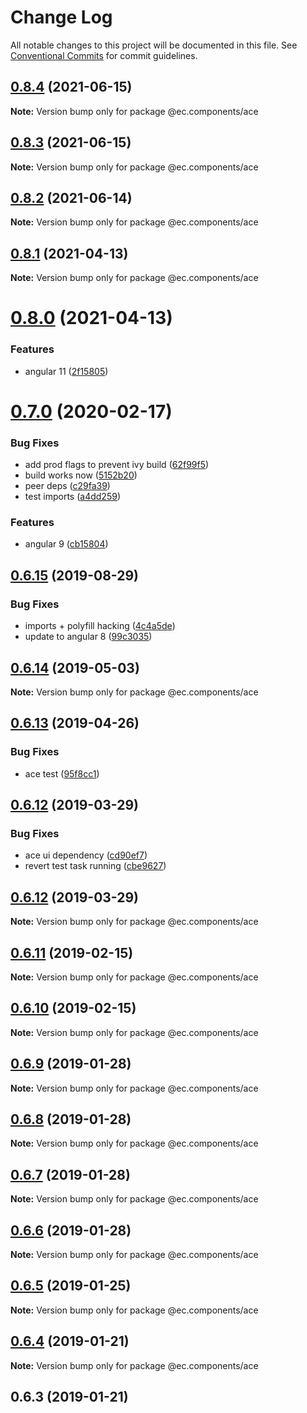 # Change Log

All notable changes to this project will be documented in this file.
See [Conventional Commits](https://conventionalcommits.org) for commit guidelines.

## [0.8.4](https://github.com/entrecode/ec.components/compare/@ec.components/ace@0.8.3...@ec.components/ace@0.8.4) (2021-06-15)

**Note:** Version bump only for package @ec.components/ace





## [0.8.3](https://github.com/entrecode/ec.components/compare/@ec.components/ace@0.8.2...@ec.components/ace@0.8.3) (2021-06-15)

**Note:** Version bump only for package @ec.components/ace





## [0.8.2](https://github.com/entrecode/ec.components/compare/@ec.components/ace@0.8.1...@ec.components/ace@0.8.2) (2021-06-14)

**Note:** Version bump only for package @ec.components/ace





## [0.8.1](https://github.com/entrecode/ec.components/compare/@ec.components/ace@0.8.0...@ec.components/ace@0.8.1) (2021-04-13)

**Note:** Version bump only for package @ec.components/ace





# [0.8.0](https://github.com/entrecode/ec.components/compare/@ec.components/ace@0.7.0...@ec.components/ace@0.8.0) (2021-04-13)


### Features

* angular 11 ([2f15805](https://github.com/entrecode/ec.components/commit/2f15805fd5db17fb1fcfb50b8e68b80682a6909d))





# [0.7.0](https://github.com/entrecode/ec.components/compare/@ec.components/ace@0.6.15...@ec.components/ace@0.7.0) (2020-02-17)


### Bug Fixes

* add prod flags to prevent ivy build ([62f99f5](https://github.com/entrecode/ec.components/commit/62f99f5))
* build works now ([5152b20](https://github.com/entrecode/ec.components/commit/5152b20))
* peer deps ([c29fa39](https://github.com/entrecode/ec.components/commit/c29fa39))
* test imports ([a4dd259](https://github.com/entrecode/ec.components/commit/a4dd259))


### Features

* angular 9 ([cb15804](https://github.com/entrecode/ec.components/commit/cb15804))





## [0.6.15](https://github.com/entrecode/ec.components/compare/@ec.components/ace@0.6.14...@ec.components/ace@0.6.15) (2019-08-29)


### Bug Fixes

* imports + polyfill hacking ([4c4a5de](https://github.com/entrecode/ec.components/commit/4c4a5de))
* update to angular 8 ([99c3035](https://github.com/entrecode/ec.components/commit/99c3035))





## [0.6.14](https://github.com/entrecode/ec.components/compare/@ec.components/ace@0.6.13...@ec.components/ace@0.6.14) (2019-05-03)

**Note:** Version bump only for package @ec.components/ace





## [0.6.13](https://github.com/entrecode/ec.components/compare/@ec.components/ace@0.6.12...@ec.components/ace@0.6.13) (2019-04-26)


### Bug Fixes

* ace test ([95f8cc1](https://github.com/entrecode/ec.components/commit/95f8cc1))





## [0.6.12](https://github.com/entrecode/ec.components/compare/@ec.components/ace@0.6.11...@ec.components/ace@0.6.12) (2019-03-29)


### Bug Fixes

* ace ui dependency ([cd90ef7](https://github.com/entrecode/ec.components/commit/cd90ef7))
* revert test task running ([cbe9627](https://github.com/entrecode/ec.components/commit/cbe9627))





## [0.6.12](https://github.com/entrecode/ec.components/compare/@ec.components/ace@0.6.11...@ec.components/ace@0.6.12) (2019-03-29)

**Note:** Version bump only for package @ec.components/ace





## [0.6.11](https://github.com/entrecode/ec.components/compare/@ec.components/ace@0.6.10...@ec.components/ace@0.6.11) (2019-02-15)

**Note:** Version bump only for package @ec.components/ace





## [0.6.10](https://github.com/entrecode/ec.components/compare/@ec.components/ace@0.6.9...@ec.components/ace@0.6.10) (2019-02-15)

**Note:** Version bump only for package @ec.components/ace





## [0.6.9](https://github.com/entrecode/ec.components/compare/@ec.components/ace@0.6.8...@ec.components/ace@0.6.9) (2019-01-28)

**Note:** Version bump only for package @ec.components/ace





## [0.6.8](https://github.com/entrecode/ec.components/compare/@ec.components/ace@0.6.7...@ec.components/ace@0.6.8) (2019-01-28)

**Note:** Version bump only for package @ec.components/ace





## [0.6.7](https://github.com/entrecode/ec.components/compare/@ec.components/ace@0.6.6...@ec.components/ace@0.6.7) (2019-01-28)

**Note:** Version bump only for package @ec.components/ace





## [0.6.6](https://github.com/entrecode/ec.components/compare/@ec.components/ace@0.6.5...@ec.components/ace@0.6.6) (2019-01-28)

**Note:** Version bump only for package @ec.components/ace





## [0.6.5](https://github.com/entrecode/ec.components/compare/@ec.components/ace@0.6.4...@ec.components/ace@0.6.5) (2019-01-25)

**Note:** Version bump only for package @ec.components/ace





## [0.6.4](https://github.com/entrecode/ec.components/compare/@ec.components/ace@0.6.3...@ec.components/ace@0.6.4) (2019-01-21)

**Note:** Version bump only for package @ec.components/ace





## 0.6.3 (2019-01-21)
